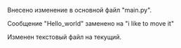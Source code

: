 Внесено изменение в основной файл "main.py".

Cообщение "Hello_world" заменено на "i like to move it"

Изменен текстовый файл на текущий.

